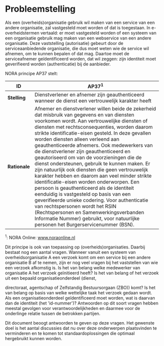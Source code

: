 # Probleemstelling

Als een (overheids)organisatie gebruik wil maken van een service van een andere
organisatie, zal vastgesteld moet worden of dat is toegestaan. In
e-overheidstermen vertaald: er moet vastgesteld worden of een systeem van een
organisatie gebruik mag maken van een webservice van een andere organisatie.
Deze vaststelling (autorisatie) gebeurt door de serviceaanbiedende organisatie,
die dus moet weten wie de service wil afnemen, om te kunnen bepalen of dat mag.
Daartoe moet de serviceafnemer geïdentificeerd worden, dat wil zeggen: zijn
identiteit moet geverifieerd worden (authenticatie) bij de aanbieder.

NORA principe AP37 stelt:

| ID        | AP37<sup>1</sup>|
|---|---|
| **Stelling**  | Dienstverlener en afnemer zijn geauthenticeerd wanneer de dienst een vertrouwelijk karakter heeft                                                                                                                                                                                                                                                                                                                                                                                                                                                                                                                                                                                                                                                                                                                                                                                                                                           |
| **Rationale** | Afnemer en dienstverlener willen beide de zekerheid dat misbruik van gegevens en van diensten voorkomen wordt. Aan vertrouwelijke diensten of diensten met rechtsconsequenties, worden daarom strikte identificatie-eisen gesteld. In deze gevallen worden diensten alleen verleend aan geauthenticeerde afnemers. Ook medewerkers van de dienstverlener zijn geauthenticeerd en geautoriseerd om van de voorzieningen die de dienst ondersteunen, gebruik te kunnen maken. Er zijn natuurlijk ook diensten die geen vertrouwelijk karakter hebben en daarom aan veel minder strikte identificatie-eisen worden onderworpen. Een persoon is geauthenticeerd als de identiteit eenduidig is vastgesteld op basis van een geverifieerde unieke codering. Voor authenticatie van rechtspersonen wordt het RSIN (Rechtspersonen en Samenwerkingsverbanden Informatie Nummer) gebruikt, voor natuurlijke personen het Burgerservicenummer (BSN). |

<sup>1</sup>: NORA Online: www.noraonline.nl

Dit principe is ook van toepassing op (overheids)organisaties. Daarbij bestaat
nog een aantal vragen. Wanneer vanuit een systeem van overheidsorganisatie A een
verzoek komt om een service bij een andere organisatie B af te nemen, zijn er
nog veel vragen bij het vaststellen van wie een verzoek afkomstig is. Is het van
belang welke medewerker van organisatie A het verzoek geïnitieerd heeft? Is het
van belang of het verzoek uit een bepaald organisatieonderdeel (dienst,

directoraat, agentschap of Zelfstandig Bestuursorgaan (ZBO)) komt? Is het van
belang op basis van welke wettelijke taak het verzoek gedaan wordt. Als een
organisatieonderdeel geïdentificeerd moet worden, wat is daarvan dan de
identiteit (het 'id-nummer')? Antwoorden op dit soort vragen hebben meestal
gevolgen voor verantwoordelijkheden en daarmee voor de onderlinge relatie tussen
de betrokken partijen.

Dit document beoogt antwoorden te geven op deze vragen. Het gewenste doel is het
aantal discussies dat nu over deze onderwerpen plaatsvinden te verminderen en te
komen tot standaardoplossingen die optimaal hergebruikt kunnen worden.


